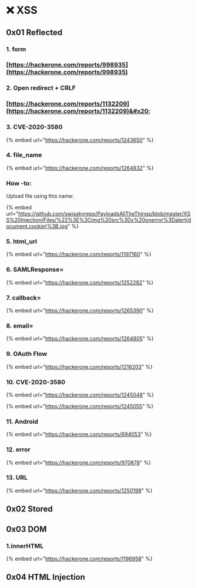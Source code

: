 # ❌ XSS

## 0x01 Reflected

### 1. form

### [https://hackerone.com/reports/998935](https://hackerone.com/reports/998935)



### 2. Open redirect + CRLF

### [https://hackerone.com/reports/1132209](https://hackerone.com/reports/1132209)&#x20;

### 3. CVE-2020-3580

{% embed url="https://hackerone.com/reports/1243650" %}

### 4. file\_name

{% embed url="https://hackerone.com/reports/1264832" %}

### How -to:

Upload file using this name:

{% embed url="https://github.com/swisskyrepo/PayloadsAllTheThings/blob/master/XSS%20Injection/Files/%22%3E%3Cimg%20src%3Dx%20onerror%3Dalert(document.cookie)%3B.jpg" %}

### 5. html\_url

{% embed url="https://hackerone.com/reports/1197160" %}

### 6. SAMLResponse=

{% embed url="https://hackerone.com/reports/1252282" %}

### 7. callback=

{% embed url="https://hackerone.com/reports/1265390" %}

### 8. email=

{% embed url="https://hackerone.com/reports/1264805" %}

### 9. OAuth Flow

{% embed url="https://hackerone.com/reports/1216203" %}

### 10. CVE-2020-3580

{% embed url="https://hackerone.com/reports/1245048" %}

{% embed url="https://hackerone.com/reports/1245055" %}

### 11. Android

{% embed url="https://hackerone.com/reports/694053" %}

### 12. error

{% embed url="https://hackerone.com/reports/970878" %}

### 13. URL

{% embed url="https://hackerone.com/reports/1250199" %}

## &#x20;0x02 Stored

## 0x03 DOM

### 1.innerHTML

{% embed url="https://hackerone.com/reports/1196958" %}

## 0x04 HTML Injection
